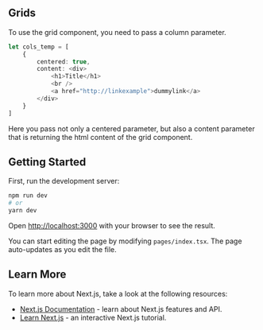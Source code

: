 ## Grids
To use the grid component, you need to pass a column parameter.
```typescript
let cols_temp = [
    {
        centered: true,
        content: <div>
            <h1>Title</h1>
            <br />
            <a href="http://linkexample">dummylink</a>
        </div>
    }
]
```
Here you pass not only a centered parameter, but also a content parameter that is returning the html content of the grid component.


## Getting Started

First, run the development server:

```bash
npm run dev
# or
yarn dev
```

Open [http://localhost:3000](http://localhost:3000) with your browser to see the result.

You can start editing the page by modifying `pages/index.tsx`. The page auto-updates as you edit the file.


## Learn More

To learn more about Next.js, take a look at the following resources:

- [Next.js Documentation](https://nextjs.org/docs) - learn about Next.js features and API.
- [Learn Next.js](https://nextjs.org/learn) - an interactive Next.js tutorial.
